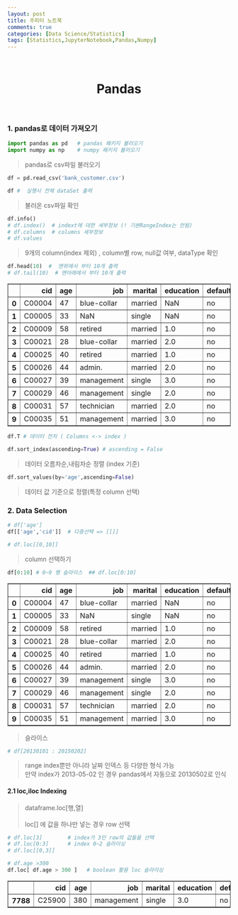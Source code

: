```yaml
---
layout: post
title: 주피터 노트북
comments: true
categories: [Data Science/Statistics]
tags: [Statistics,JupyterNotebook,Pandas,Numpy]
---
```

<br>

# <center> Pandas </center>

<br>

### 1. pandas로 데이터 가져오기


```python
import pandas as pd   # pandas 패키지 불러오기
import numpy as np    # numpy 패키지 불러오기
```

> pandas로 csv파일 불러오기


```python
df = pd.read_csv('bank_customer.csv')
```


```python
df #  실행시 전체 dataSet 출력
```

> 불러온 csv파일 확인


```python
df.info()
# df.index()  # indext에 대한 세부정보 (! 기본RangeIndex는 안됨)  
# df.columns  # columns 세부정보
# df.values
```

> 9개의 column(index 제외) , column별 row, null값 여부, dataType 확인


```python
df.head(10)  #  맨위에서 부터 10개 출력
# df.tail(10)  # 맨아래에서 부터 10개 출력
```




<div>
<style scoped>
    .dataframe tbody tr th:only-of-type {
        vertical-align: middle;
    }

    .dataframe tbody tr th {
        vertical-align: top;
    }

    .dataframe thead th {
        text-align: right;
    }
</style>
<table border="1" class="dataframe">
  <thead>
    <tr style="text-align: right;">
      <th></th>
      <th>cid</th>
      <th>age</th>
      <th>job</th>
      <th>marital</th>
      <th>education</th>
      <th>default</th>
      <th>balance</th>
      <th>housing</th>
      <th>loan</th>
    </tr>
  </thead>
  <tbody>
    <tr>
      <th>0</th>
      <td>C00004</td>
      <td>47</td>
      <td>blue-collar</td>
      <td>married</td>
      <td>NaN</td>
      <td>no</td>
      <td>1506</td>
      <td>yes</td>
      <td>no</td>
    </tr>
    <tr>
      <th>1</th>
      <td>C00005</td>
      <td>33</td>
      <td>NaN</td>
      <td>single</td>
      <td>NaN</td>
      <td>no</td>
      <td>1</td>
      <td>no</td>
      <td>no</td>
    </tr>
    <tr>
      <th>2</th>
      <td>C00009</td>
      <td>58</td>
      <td>retired</td>
      <td>married</td>
      <td>1.0</td>
      <td>no</td>
      <td>121</td>
      <td>yes</td>
      <td>no</td>
    </tr>
    <tr>
      <th>3</th>
      <td>C00021</td>
      <td>28</td>
      <td>blue-collar</td>
      <td>married</td>
      <td>2.0</td>
      <td>no</td>
      <td>723</td>
      <td>yes</td>
      <td>yes</td>
    </tr>
    <tr>
      <th>4</th>
      <td>C00025</td>
      <td>40</td>
      <td>retired</td>
      <td>married</td>
      <td>1.0</td>
      <td>no</td>
      <td>0</td>
      <td>yes</td>
      <td>yes</td>
    </tr>
    <tr>
      <th>5</th>
      <td>C00026</td>
      <td>44</td>
      <td>admin.</td>
      <td>married</td>
      <td>2.0</td>
      <td>no</td>
      <td>-372</td>
      <td>yes</td>
      <td>no</td>
    </tr>
    <tr>
      <th>6</th>
      <td>C00027</td>
      <td>39</td>
      <td>management</td>
      <td>single</td>
      <td>3.0</td>
      <td>no</td>
      <td>255</td>
      <td>yes</td>
      <td>no</td>
    </tr>
    <tr>
      <th>7</th>
      <td>C00029</td>
      <td>46</td>
      <td>management</td>
      <td>single</td>
      <td>2.0</td>
      <td>no</td>
      <td>-246</td>
      <td>yes</td>
      <td>no</td>
    </tr>
    <tr>
      <th>8</th>
      <td>C00031</td>
      <td>57</td>
      <td>technician</td>
      <td>married</td>
      <td>2.0</td>
      <td>no</td>
      <td>839</td>
      <td>no</td>
      <td>yes</td>
    </tr>
    <tr>
      <th>9</th>
      <td>C00035</td>
      <td>51</td>
      <td>management</td>
      <td>married</td>
      <td>3.0</td>
      <td>no</td>
      <td>10635</td>
      <td>yes</td>
      <td>no</td>
    </tr>
  </tbody>
</table>
</div>




```python
df.T # 데이터 전치 ( Columns <-> index )
```


```python
df.sort_index(ascending=True) # ascending = False
```

> 데이터 오름차순,내림차순 정렬 (index 기준)


```python
df.sort_values(by='age',ascending=False)
```

> 데이터 값 기준으로 정렬(특정 column 선택)

### 2. Data Selection


```python
# df['age']
df[['age','cid']]  # 다중선택 => [[]]

# df.loc[[0,10]]
```

> column 선택하기


```python
df[0:10] # 0~9 행 슬라이스  ## df.loc[0:10]
```




<div>
<style scoped>
    .dataframe tbody tr th:only-of-type {
        vertical-align: middle;
    }

    .dataframe tbody tr th {
        vertical-align: top;
    }

    .dataframe thead th {
        text-align: right;
    }
</style>
<table border="1" class="dataframe">
  <thead>
    <tr style="text-align: right;">
      <th></th>
      <th>cid</th>
      <th>age</th>
      <th>job</th>
      <th>marital</th>
      <th>education</th>
      <th>default</th>
      <th>balance</th>
      <th>housing</th>
      <th>loan</th>
    </tr>
  </thead>
  <tbody>
    <tr>
      <th>0</th>
      <td>C00004</td>
      <td>47</td>
      <td>blue-collar</td>
      <td>married</td>
      <td>NaN</td>
      <td>no</td>
      <td>1506</td>
      <td>yes</td>
      <td>no</td>
    </tr>
    <tr>
      <th>1</th>
      <td>C00005</td>
      <td>33</td>
      <td>NaN</td>
      <td>single</td>
      <td>NaN</td>
      <td>no</td>
      <td>1</td>
      <td>no</td>
      <td>no</td>
    </tr>
    <tr>
      <th>2</th>
      <td>C00009</td>
      <td>58</td>
      <td>retired</td>
      <td>married</td>
      <td>1.0</td>
      <td>no</td>
      <td>121</td>
      <td>yes</td>
      <td>no</td>
    </tr>
    <tr>
      <th>3</th>
      <td>C00021</td>
      <td>28</td>
      <td>blue-collar</td>
      <td>married</td>
      <td>2.0</td>
      <td>no</td>
      <td>723</td>
      <td>yes</td>
      <td>yes</td>
    </tr>
    <tr>
      <th>4</th>
      <td>C00025</td>
      <td>40</td>
      <td>retired</td>
      <td>married</td>
      <td>1.0</td>
      <td>no</td>
      <td>0</td>
      <td>yes</td>
      <td>yes</td>
    </tr>
    <tr>
      <th>5</th>
      <td>C00026</td>
      <td>44</td>
      <td>admin.</td>
      <td>married</td>
      <td>2.0</td>
      <td>no</td>
      <td>-372</td>
      <td>yes</td>
      <td>no</td>
    </tr>
    <tr>
      <th>6</th>
      <td>C00027</td>
      <td>39</td>
      <td>management</td>
      <td>single</td>
      <td>3.0</td>
      <td>no</td>
      <td>255</td>
      <td>yes</td>
      <td>no</td>
    </tr>
    <tr>
      <th>7</th>
      <td>C00029</td>
      <td>46</td>
      <td>management</td>
      <td>single</td>
      <td>2.0</td>
      <td>no</td>
      <td>-246</td>
      <td>yes</td>
      <td>no</td>
    </tr>
    <tr>
      <th>8</th>
      <td>C00031</td>
      <td>57</td>
      <td>technician</td>
      <td>married</td>
      <td>2.0</td>
      <td>no</td>
      <td>839</td>
      <td>no</td>
      <td>yes</td>
    </tr>
    <tr>
      <th>9</th>
      <td>C00035</td>
      <td>51</td>
      <td>management</td>
      <td>married</td>
      <td>3.0</td>
      <td>no</td>
      <td>10635</td>
      <td>yes</td>
      <td>no</td>
    </tr>
  </tbody>
</table>
</div>



> 슬라이스


```python
# df[20130101 : 20150202]
```

> range index뿐만 아니라 날짜 인덱스 등 다양한 형식 가능 <br>
> 만약 index가 2013-05-02 인 경우 pandas에서 자동으로 20130502로 인식

#### 2.1 loc,iloc Indexing

> dataframe.loc[행,열] <br><br>
loc[] 에 값을 하나만 넣는 경우 row 선택 <br>


```python
# df.loc[3]        # index가 3인 row의 값들을 선택
# df.loc[0:3]      # index 0~2 슬라이싱
# df.loc[[0,3]]
```


```python
# df.age >300
df.loc[ df.age > 300 ]   # boolean 활용 loc 슬라이싱
```




<div>
<style scoped>
    .dataframe tbody tr th:only-of-type {
        vertical-align: middle;
    }

    .dataframe tbody tr th {
        vertical-align: top;
    }

    .dataframe thead th {
        text-align: right;
    }
</style>
<table border="1" class="dataframe">
  <thead>
    <tr style="text-align: right;">
      <th></th>
      <th>cid</th>
      <th>age</th>
      <th>job</th>
      <th>marital</th>
      <th>education</th>
      <th>default</th>
      <th>balance</th>
      <th>housing</th>
      <th>loan</th>
    </tr>
  </thead>
  <tbody>
    <tr>
      <th>7788</th>
      <td>C25900</td>
      <td>380</td>
      <td>management</td>
      <td>single</td>
      <td>3.0</td>
      <td>no</td>
      <td>1998</td>
      <td>no</td>
      <td>no</td>
    </tr>
  </tbody>
</table>
</div>
